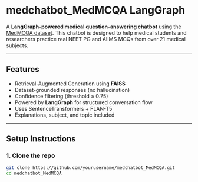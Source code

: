 # medchatbot_MedMCQA LangGraph

A **LangGraph-powered medical question-answering chatbot** using the [MedMCQA dataset](https://huggingface.co/datasets/medmcqa). This chatbot is designed to help medical students and researchers practice real NEET PG and AIIMS MCQs from over 21 medical subjects.

---

## Features

- Retrieval-Augmented Generation using **FAISS**
- Dataset-grounded responses (no hallucination)
- Confidence filtering (threshold ≥ 0.75)
- Powered by **LangGraph** for structured conversation flow
- Uses SentenceTransformers + FLAN-T5 
- Explanations, subject, and topic included

---

## Setup Instructions

### 1. Clone the repo

```bash
git clone https://github.com/yourusername/medchatbot_MedMCQA.git
cd medchatbot_MedMCQA
